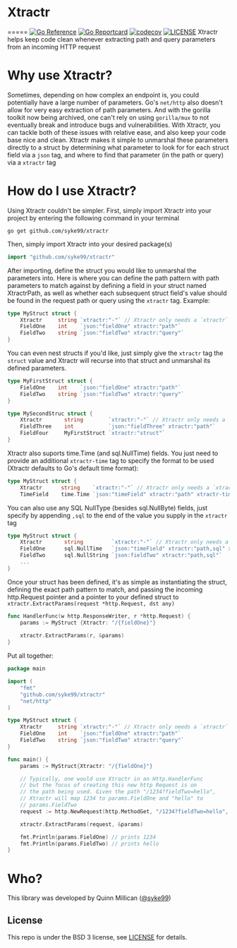 # Xtractr
=====
[![Go Reference](https://pkg.go.dev/badge/github.com/syke99/waggy.svg)](https://pkg.go.dev/github.com/syke99/waggy)
[![Go Reportcard](https://goreportcard.com/badge/github.com/syke99/waggy)](https://goreportcard.com/report/github.com/syke99/waggy)
[![codecov](https://codecov.io/gh/syke99/Xtractr/branch/main/graph/badge.svg?token=NAmOLNyTgw)](https://codecov.io/gh/syke99/Xtractr)
[![LICENSE](https://img.shields.io/github/license/syke99/waggy)](https://pkg.go.dev/github.com/syke99/waggy/blob/master/LICENSE)
Xtractr helps keep code clean whenever extracting path and query parameters from an incoming HTTP request


Why use Xtractr?
=====

Sometimes, depending on how complex an endpoint is, you could potentially have a large number of parameters. Go's `net/http` also doesn't allow
for very easy extraction of path parameters. And with the gorilla toolkit now being archived, one can't rely on using `gorilla/mux` to not eventually
break and introduce bugs and vulnerabilities. With Xtractr, you can tackle both of these issues with relative ease, and also keep your code base
nice and clean. Xtractr makes it simple to unmarshal these parameters directly to a struct by determining what parameter to look for for each struct
field via a `json` tag, and where to find that parameter (in the path or query) via a `xtractr` tag

How do I use Xtractr?
=====

Using Xtractr couldn't be simpler. First, simply import Xtractr into your project by entering the following command in your terminal

```
go get github.com/syke99/xtractr
```

Then, simply import Xtractr into your desired package(s)

```go
import "github.com/syke99/xtractr"
```

After importing, define the struct you would like to unmarshal the parameters into. Here is where you
can define the path pattern with path parameters to match against by defining a field in your struct
named XtractrPath, as well as whether each subsequent struct field's value should be found in the request
path or query using the `xtractr` tag. Example:

```go
type MyStruct struct {
	Xtractr     string `xtractr:"-"` // Xtractr only needs a `xtractr` tag with the value "-"
	FieldOne    int    `json:"fieldOne" xtractr:"path"`
	FieldTwo    string `json:"fieldTwo" xtractr:"query"`
}
```

You can even nest structs if you'd like, just simply give the `xtractr` tag the `struct` value and Xtractr 
will recurse into that struct and unmarshal its defined parameters.

```go
type MyFirstStruct struct {
    FieldOne    int    `json:"fieldOne" xtractr:"path"`
    FieldTwo    string `json:"fieldTwo" xtractr:"query"`
}

type MySecondStruc struct {
    Xtractr       string        `xtractr:"-"` // Xtractr only needs a `xtractr` tag with the value "-"
    FieldThree    int           `json:"fieldThree" xtractr:"path"`
    FieldFour     MyFirstStruct `xtractr:"struct"`
}
```

Xtractr also suports time.Time (and sql.NullTime) fields. You just need to provide an additional `xtractr-time`
tag to specify the format to be used (Xtractr defaults to Go's default time format):

```go
type MyStruct struct {
    Xtractr      string    `xtractr:"-"` // Xtractr only needs a `xtractr` tag with the value "-"
    TimeField    time.Time `json:"timeField" xtractr:"path" xtractr-time:"ISO80601"` // xtractr supports this (YYYY-MM-DD) ISO8601 format}
```

You can also use any SQL NullType (besides sql.NullByte) fields, just specify by appending `,sql` to the end
of the value you supply in the `xtractr` tag

```go
type MyStruct struct {
    Xtractr       string         `xtractr:"-"` // Xtractr only needs a `xtractr` tag with the value "-"
    FieldOne      sql.NullTime   `json:"timeField" xtractr:"path,sql" xtractr-time:"ISO80601"` // xtractr supports this (YYYY-MM-DD) ISO8601 format
    FieldTwo      sql.NullString `json:fieldTwo" xtractr:"path,sql"`
    ...
}
```

Once your struct has been defined, it's as simple as instantiating the struct, defining the exact path
pattern to match, and passing the incoming http.Request pointer and a pointer to your defined struct 
to `xtractr.ExtractParams(request *http.Request, dst any)`

```go
func HandlerFunc(w http.ResponseWriter, r *http.Request) {
	params := MyStruct {Xtractr: "/{fieldOne}"}
	
	xtractr.ExtractParams(r, &params)
}
```

Put all together:

```go
package main

import (
	"fmt"
	"github.com/syke99/xtractr"
	"net/http"
)

type MyStruct struct {
	Xtractr     string `xtractr:"-"` // Xtractr only needs a `xtractr` tag with the value "-"
	FieldOne    int    `json:"fieldOne" xtractr:"path"`
	FieldTwo    string `json:"fieldTwo" xtractr:"query"`
}

func main() {
	params := MyStruct{Xtractr: "/{fieldOne}"}

	// Typically, one would use Xtractr in an Http.HandlerFunc
	// but the focus of creating this new http Request is on
	// the path being used. Given the path "/1234?fieldTwo=hello",
	// Xtractr will map 1234 to params.FieldOne and "hello" to
	// params.FieldTwo
	request := http.NewRequest(http.MethodGet, "/1234?fieldTwo=hello", nil)

	xtractr.ExtractParams(request, &params)

	fmt.Println(params.FieldOne) // prints 1234
	fmt.Println(params.FieldTwo) // prints hello
}
```

Who?
====

This library was developed by Quinn Millican ([@syke99](https://github.com/syke99))


## License

This repo is under the BSD 3 license, see [LICENSE](../LICENSE) for details.
